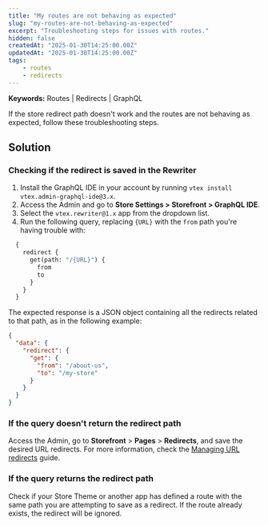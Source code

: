 ```yaml
---
title: "My routes are not behaving as expected"
slug: "my-routes-are-not-behaving-as-expected"
excerpt: "Troubleshooting steps for issues with routes."
hidden: false
createdAt: "2025-01-30T14:25:00.00Z"
updatedAt: "2025-01-30T14:25:00.00Z"
tags:
    - routes
    - redirects
---
```


**Keywords:** Routes | Redirects | GraphQL

If the store redirect path doesn't work and the routes are not behaving as expected, follow these troubleshooting steps.

## Solution

### Checking if the redirect is saved in the Rewriter

1. Install the GraphQL IDE in your account by running `vtex install vtex.admin-graphql-ide@3.x`.
2. Access the Admin and go to **Store Settings > Storefront > GraphQL IDE**.
3. Select the `vtex.rewriter@1.x` app from the dropdown list.
4. Run the following query, replacing `{URL}` with the `from` path you're having trouble with:

```graphql
  {
    redirect {
      get(path: "/{URL}") {
        from
        to
      }
    }
  }
```

The expected response is a JSON object containing all the redirects related to that path, as in the following example:

```json
{
  "data": {
    "redirect": {
      "get": {
        "from": "/about-us",
        "to": "/my-store"
      }
    }
  }
}
```

### If the query doesn't return the redirect path

Access the Admin, go to **Storefront** > **Pages** > **Redirects**, and save the desired URL redirects. For more information, check the [Managing URL redirects](https://developers.vtex.com/docs/guides/vtex-io-documentation-managing-url-redirects) guide.

### If the query returns the redirect path

Check if your Store Theme or another app has defined a route with the same path you are attempting to save as a redirect. If the route already exists, the redirect will be ignored.
